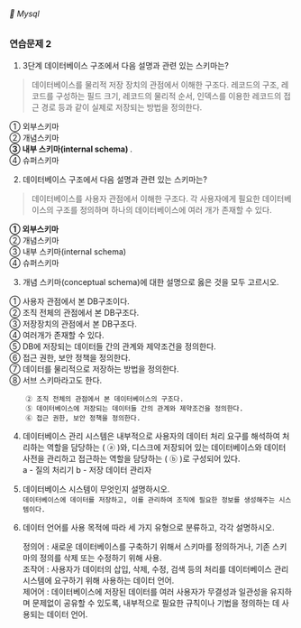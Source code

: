 ###### :cactus:  Mysql

### 연습문제 2   
1. 3단계 데이터베이스 구조에서 다음 설명과 관련 있는 스키마는?   
> 데이터베이스를 물리적 저장 장치의 관점에서 이해한 구조다. 레코드의 구조, 레코드를 구성하는 필드 크기, 레코드의 물리적 순서, 인덱스를 이용한 레코드의 접근 경로 등과 같이 실제로 저장되는 방법을 정의한다.

① 외부스키마   
② 개념스키마   
<b>③ 내부 스키마(internal schema)  </b>.  
➃ 슈퍼스키마   

2. 데이터베이스 구조에서 다음 설명과 관련 있는 스키마는?     
> 데이터베이스를 사용자 관점에서 이해한 구조다. 각 사용자에게 필요한 데이터베이스의 구조를 정의하며 하나의 데이터베이스에 여러 개가 존재할 수 있다.   

<b>① 외부스키마 </b>    
② 개념스키마    
③ 내부 스키마(internal schema)     
➃ 슈퍼스키마     


3. 개념 스키마(conceptual schema)에 대한 설명으로 옳은 것을 모두 고르시오.

① 사용자 관점에서 본 DB구조이다.  
② 조직 전체의 관점에서 본 DB구조다.    
③ 저장장치의 관점에서 본 DB구조다.   
➃ 여러개가 존재할 수 있다.    
⑤ DB에 저장되는 데이터들 간의 관계와 제약조건을 정의한다.</b>    
⑥ 접근 권한, 보안 정책을 정의한다.      
⑦ 데이터를 물리적으로 저장하는 방법을 정의한다.    
⑧ 서브 스키마라고도 한다.   

```
    ② 조직 전체의 관점에서 본 데이터베이스의 구조다.
    ⑤ 데이터베이스에 저장되는 데이터들 간의 관계와 제약조건을 정의한다.
    ⑥ 접근 권한, 보안 정책을 정의한다.  
```

4. 데이터베이스 관리 시스템은 내부적으로 사용자의 데이터 처리 요구를 해석하여 처리하는 역할을 담당하는 ( ⓐ )와, 디스크에 저장되어 있는 데이터베이스와 데이터 사전을 관리하고 접근하는 역할을 담당하는 ( ⓑ )로 구성되어 있다.    
    a - 질의 처리기
    b - 저장 데이터 관리자

 
5. 데이터베이스 시스템이 무엇인지 설명하시오.   
 ``` 데이터베이스에 데이터를 저장하고, 이를 관리하여 조직에 필요한 정보를 생성해주는 시스템이다. ``` 

 
6. 데이터 언어를 사용 목적에 따라 세 가지 유형으로 분류하고, 각각 설명하시오.

    정의어 : 새로운 데이터베이스를 구축하기 위해서 스키마를 정의하거나, 기존 스키마의 정의를 삭제 또는 수정하기 위해 사용.   
    조작어 : 사용자가 데이터의 삽입, 삭제, 수정, 검색 등의 처리를 데이터베이스 관리 시스템에 요구하기 위해 사용하는 데이터 언어.   
    제어어 : 데이터베이스에 저장된 데이터를 여러 사용자가 무결성과 일관성을 유지하며 문제없이 공유할 수 있도록, 내부적으로 필요한 규칙이나 기법을 정의하는 데 사용되는 데이터 언어.   
 


